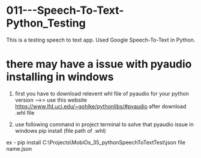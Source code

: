 # 011---Speech-To-Text-Python_Testing
This is a testing speech to text app. Used Google Speech-To-Text in Python.

# there may have a issue with pyaudio installing in windows
1. first you have to download relevent whl file of pyaudio for your python version -->> use this website https://www.lfd.uci.edu/~gohlke/pythonlibs/#pyaudio
after download .whl file

2. use following command in project terminal to solve that pyaudio issue in windows
pip install (file path of .whl) 

ex - pip install C:\Projects\MobiOs_35_pythonSpeechToTextTest\json file name.json